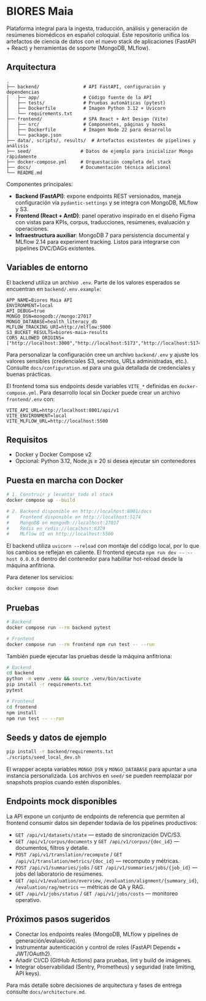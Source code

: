 # BIORES Maia

Plataforma integral para la ingesta, traducción, análisis y generación de resúmenes biomédicos en español coloquial. Este repositorio unifica los artefactos de ciencia de datos con el nuevo stack de aplicaciones (FastAPI + React) y herramientas de soporte (MongoDB, MLflow).

## Arquitectura

```
.
├── backend/                # API FastAPI, configuración y dependencias
│   ├── app/                # Código fuente de la API
│   ├── tests/              # Pruebas automáticas (pytest)
│   ├── Dockerfile          # Imagen Python 3.12 + Uvicorn
│   └── requirements.txt
├── frontend/               # SPA React + Ant Design (Vite)
│   ├── src/                # Componentes, páginas y hooks
│   ├── Dockerfile          # Imagen Node 22 para desarrollo
│   └── package.json
├── data/, scripts/, results/  # Artefactos existentes de pipelines y análisis
├── seed/                  # Datos de ejemplo para inicializar Mongo rápidamente
├── docker-compose.yml     # Orquestación completa del stack
├── docs/                  # Documentación técnica adicional
└── README.md
```

Componentes principales:
- **Backend (FastAPI)**: expone endpoints REST versionados, maneja configuración vía `pydantic-settings` y se integra con MongoDB, MLflow y S3.
- **Frontend (React + AntD)**: panel operativo inspirado en el diseño Figma con vistas para KPIs, corpus, traducciones, resúmenes, evaluación y operaciones.
- **Infraestructura auxiliar**: MongoDB 7 para persistencia documental y MLflow 2.14 para experiment tracking. Listos para integrarse con pipelines DVC/DAGs existentes.

## Variables de entorno

El backend utiliza un archivo `.env`. Parte de los valores esperados se encuentran en `backend/.env.example`:

```
APP_NAME=Biores Maia API
ENVIRONMENT=local
API_DEBUG=true
MONGO_DSN=mongodb://mongo:27017
MONGO_DATABASE=health_literacy_db
MLFLOW_TRACKING_URI=http://mlflow:5000
S3_BUCKET_RESULTS=biores-maia-results
CORS_ALLOWED_ORIGINS=["http://localhost:3000","http://localhost:5173","http://localhost:5174"]
```

Para personalizar la configuración cree un archivo `backend/.env` y ajuste los valores sensibles (credenciales S3, secretos, URLs administradas, etc.).
Consulte `docs/configuration.md` para una guía detallada de credenciales y buenas prácticas.

El frontend toma sus endpoints desde variables `VITE_*` definidas en `docker-compose.yml`. Para desarrollo local sin Docker puede crear un archivo `frontend/.env` con:

```
VITE_API_URL=http://localhost:8001/api/v1
VITE_ENVIRONMENT=local
VITE_MLFLOW_URL=http://localhost:5500
```

## Requisitos

- Docker y Docker Compose v2
- Opcional: Python 3.12, Node.js ≥ 20 si desea ejecutar sin contenedores

## Puesta en marcha con Docker

```bash
# 1. Construir y levantar todo el stack
docker compose up --build

# 2. Backend disponible en http://localhost:8001/docs
#    Frontend disponible en http://localhost:5174
#    MongoDB en mongodb://localhost:27017
#    Redis en redis://localhost:6379
#    MLflow UI en http://localhost:5500
```

El backend utiliza `uvicorn --reload` con montaje del código local, por lo que los cambios se reflejan en caliente. El frontend ejecuta `npm run dev -- --host 0.0.0.0` dentro del contenedor para habilitar hot-reload desde la máquina anfitriona.

Para detener los servicios:

```bash
docker compose down
```

## Pruebas

```bash
# Backend
docker compose run --rm backend pytest

# Frontend
docker compose run --rm frontend npm run test -- --run
```

También puede ejecutar las pruebas desde la máquina anfitriona:

```bash
# Backend
cd backend
python -m venv .venv && source .venv/bin/activate
pip install -r requirements.txt
pytest

# Frontend
cd frontend
npm install
npm run test -- --run
```

## Seeds y datos de ejemplo

```bash
pip install -r backend/requirements.txt
./scripts/seed_local_dev.sh
```

El wrapper acepta variables `MONGO_DSN` y `MONGO_DATABASE` para apuntar a una instancia personalizada. Los archivos en `seed/` se pueden reemplazar por snapshots propios cuando estén disponibles.

## Endpoints mock disponibles

La API expone un conjunto de endpoints de referencia que permiten al frontend consumir datos sin depender todavía de los pipelines productivos:

- `GET /api/v1/datasets/state` — estado de sincronización DVC/S3.
- `GET /api/v1/corpus/documents` y `GET /api/v1/corpus/{doc_id}` — documentos, filtros y detalle.
- `POST /api/v1/translation/recompute` / `GET /api/v1/translation/metrics/{doc_id}` — recomputo y métricas.
- `POST /api/v1/summaries/jobs` / `GET /api/v1/summaries/jobs/{job_id}` — jobs del laboratorio de resúmenes.
- `GET /api/v1/evaluation/overview`, `/evaluation/alignment/{summary_id}`, `/evaluation/rag/metrics` — métricas de QA y RAG.
- `GET /api/v1/jobs/status` / `GET /api/v1/jobs/costs` — monitoreo operativo.

## Próximos pasos sugeridos

- Conectar los endpoints reales (MongoDB, MLflow y pipelines de generación/evaluación).
- Instrumentar autenticación y control de roles (FastAPI Depends + JWT/OAuth2).
- Añadir CI/CD (GitHub Actions) para pruebas, lint y build de imágenes.
- Integrar observabilidad (Sentry, Prometheus) y seguridad (rate limiting, API keys).

Para más detalle sobre decisiones de arquitectura y fases de entrega consulte `docs/architecture.md`.
